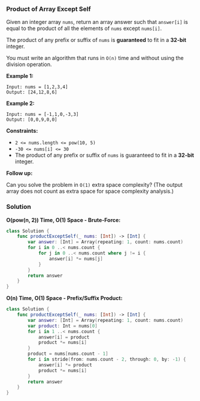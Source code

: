 
### Product of Array Except Self

Given an integer array `nums`, return an array answer such that `answer[i]` is equal to the product of all the elements of `nums` except `nums[i]`.

The product of any prefix or suffix of `nums` is __guaranteed__ to fit in a __32-bit__ integer.

You must write an algorithm that runs in `O(n)` time and without using the division operation.

__Example 1:__
```
Input: nums = [1,2,3,4]
Output: [24,12,8,6]
```
__Example 2:__
```
Input: nums = [-1,1,0,-3,3]
Output: [0,0,9,0,0]
```

__Constraints:__
* `2 <= nums.length <= pow(10, 5)`
* `-30 <= nums[i] <= 30`
* The product of any prefix or suffix of `nums` is guaranteed to fit in a __32-bit__ integer.
 

__Follow up:__ 

Can you solve the problem in `O(1)` extra space complexity? (The output array does not count as extra space for space complexity analysis.)

### Solution
__O(pow(n, 2)) Time, O(1) Space - Brute-Force:__
```Swift
class Solution {
    func productExceptSelf(_ nums: [Int]) -> [Int] {
        var answer: [Int] = Array(repeating: 1, count: nums.count)
        for i in 0 ..< nums.count {
            for j in 0 ..< nums.count where j != i {
                answer[i] *= nums[j]
            }
        }
        return answer
    }
}
```
__O(n) Time, O(1) Space - Prefix/Suffix Product:__
```Swift
class Solution {
    func productExceptSelf(_ nums: [Int]) -> [Int] {
        var answer: [Int] = Array(repeating: 1, count: nums.count)
        var product: Int = nums[0]
        for i in 1 ..< nums.count {
            answer[i] = product
            product *= nums[i]
        }
        product = nums[nums.count - 1]
        for i in stride(from: nums.count - 2, through: 0, by: -1) {
            answer[i] *= product
            product *= nums[i]
        }
        return answer
    }
}
```